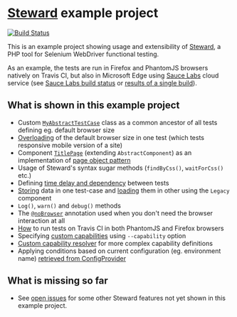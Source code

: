 # [Steward](https://github.com/lmc-eu/steward) example project
[![Build Status](https://img.shields.io/travis/lmc-eu/steward-example.svg?style=flat-square)](https://travis-ci.org/lmc-eu/steward-example)

This is an example project showing usage and extensibility of [Steward](https://github.com/lmc-eu/steward), a PHP tool for Selenium WebDriver functional testing.

As an example, the tests are run in Firefox and PhantomJS browsers natively on Travis CI, but also in Microsoft Edge using
[Sauce Labs](https://saucelabs.com/) cloud service (see [Sauce Labs build status](https://saucelabs.com/u/php-webdriver) or [results of a single build](https://saucelabs.com/beta/builds/4f1103bede17401d8f5f9f626ce8da26)).

## What is shown in this example project
- Custom [`MyAbstractTestCase`](https://github.com/lmc-eu/steward-example/blob/master/tests/MyAbstractTestCase.php) class as a common ancestor of all tests defining eg. default browser size
- [Overloading](https://github.com/lmc-eu/steward-example/blob/master/tests/MobileTitlePageTest.php#L14-L17) of the default browser size in one test (which tests responsive mobile version of a site)
- Component [`TitlePage`](https://github.com/lmc-eu/steward-example/blob/master/tests/Pages/TitlePage.php) (extending `AbstractComponent`) as an implementation of [page object pattern](https://martinfowler.com/bliki/PageObject.html)
- Usage of Steward's syntax sugar methods (`findByCss()`, `waitForCss()` etc.)
- Defining [time delay and dependency](https://github.com/lmc-eu/steward-example/blob/master/tests/DelayedExampleTest.php#L17-L18) between tests
- [Storing](https://github.com/lmc-eu/steward-example/blob/master/tests/SeedDataTest.php##L52-L53) data in one test-case and [loading](https://github.com/lmc-eu/steward-example/blob/master/tests/DelayedExampleTest.php#L30-L32) them in other using the `Legacy` component
- `Log()`, `warn()` and `debug()` methods
- The [`@noBrowser`](https://github.com/lmc-eu/steward-example/blob/master/tests/SeedDataTest.php#L21) annotation used when you don't need the browser interaction at all
- [How](https://github.com/lmc-eu/steward-example/blob/master/.travis.yml) to run tests on Travis CI in both PhantomJS and Firefox browsers
- Specifying [custom capabilities](https://github.com/lmc-eu/steward-example/blob/master/.travis.yml) using `--capability` option
- [Custom capability resolver](https://github.com/lmc-eu/steward-example/blob/master/src/CustomCapabilitiesResolver.php) for more complex capability definitions
- Applying conditions based on current configuration (eg. environment name) [retrieved from ConfigProvider](https://github.com/lmc-eu/steward-example/blob/master/tests/MyAbstractTestCase.php#L25)

## What is missing so far
- See [open issues](https://github.com/lmc-eu/steward-example/labels/enhancement) for some other Steward features not yet shown in this example project.
